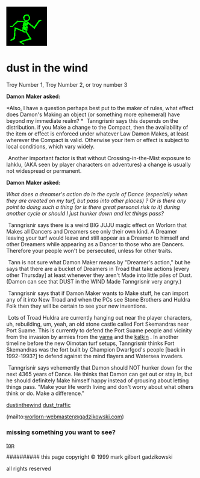 ![dancer](assets/dancer.gif)

# dust in the wind



 Troy Number 1, Troy Number 2, or troy number 3

**Damon Maker asked:**

 *Also, I have a question perhaps best put to the maker of rules, what effect does Damon's Making an object (or something more ephemeral) have beyond my immediate realm? * 
 ![xparent](assets/xparent.gif)  Tanngrisnir says this depends on the distribution. if you Make a change to the Compact, then the availability of the item or effect is enforced under whatever Law Damon Makes, at least wherever the Compact is valid. Otherwise your item or effect is subject to local conditions, which vary widely. 


 ![xparent](assets/xparent.gif)  Another important factor is that without Crossing-in-the-Mist exposure to Iahklu, (AKA seen by player characters on adventures) a change is usually not widespread or permanent. 


**Damon Maker asked:**

 *What does a dreamer's action do in the cycle of Dance (especially when they are created on my turf, but pass into other places) ? Or is there any point to doing such a thing (or is there great personal risk to it) during another cycle or should I just hunker down and let things pass?* 


 ![xparent](assets/xparent.gif)  Tanngrisnir says there is a weird BIG JUJU magic effect on Worlorn that Makes all Dancers and Dreamers see only their own kind. A Dreamer leaving your turf would leave and still appear as a Dreamer to himself and other Dreamers while appearing as a Dancer to those who are Dancers. Therefore your people won't be persecuted, unless for other traits. 


 ![xparent](assets/xparent.gif)  Tann is not sure what Damon Maker means by "Dreamer's action," but he says that there are a bucket of Dreamers in Troad that take actions [every other Thursday] at least whenever they aren't Made into little piles of Dust. (Damon can see that DUST in the WIND Made Tanngrisnir very angry.) 


 ![xparent](assets/xparent.gif)  Tanngrisnir says that if Damon Maker wants to Make stuff, he can import any of it into New Troad and when the PCs see Stone Brothers and Huldra Folk then they will be certain to see your new inventions. 


 ![xparent](assets/xparent.gif)  Lots of Troad Huldra are currently hanging out near the player characters, uh, rebuilding, um, yeah, an old stone castle called Fort Skemandras near Port Suame. This is currently to defend the Port Suame people and vicinity from the invasion by armies from the  [yama](yama.md)  and the  [kalkin](kalkin.md) . In another timeline before the new Oimotan turf setups, Tanngrisnir thinks Fort Skemandras was the fort built by Champion Dwarfgod's people [back in 1992-1993?] to defend against the mind flayers and Watersea invaders. 


 ![xparent](assets/xparent.gif)  Tanngrisnir says vehemently that Damon should NOT hunker down for the next 4365 years of Dance. He thinks that Damon can get out or stay in, but he should definitely Make himself happy instead of grousing about letting things pass. "Make your life worth living and don't worry about what others think or do. Make a difference." 







  [dustinthewind](dustinthewind.md)  [dust_traffic](dust_traffic.md) 

 (mailto:worlorn-webmaster@gadzikowski.com) 

 
### missing something you want to see?



 [top](#top) 

 
########## this page copyright © 1999 mark gilbert gadzikowski

 all rights reserved